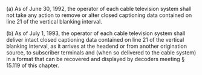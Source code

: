 (a) As of June 30, 1992, the operator of each cable television system shall not take any action to remove or alter closed captioning data contained on line 21 of the vertical blanking interval.

(b) As of July 1, 1993, the operator of each cable television system shall deliver intact closed captioning data contained on line 21 of the vertical blanking interval, as it arrives at the headend or from another origination source, to subscriber terminals and (when so delivered to the cable system) in a format that can be recovered and displayed by decoders meeting § 15.119 of this chapter.

